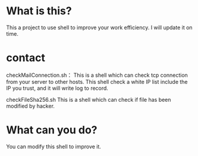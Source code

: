 # What is this?
This a project to use shell to improve your work efficiency.
I will update it on time. 

# contact
checkMailConnection.sh：
This is a shell which can check tcp connection from your server to other hosts.
This shell check a white IP list include the IP you trust, and it will write log to record.

checkFileSha256.sh
This is a shell which can check if file has been modified by hacker.

# What can you do?
You can modify this shell to improve it.
